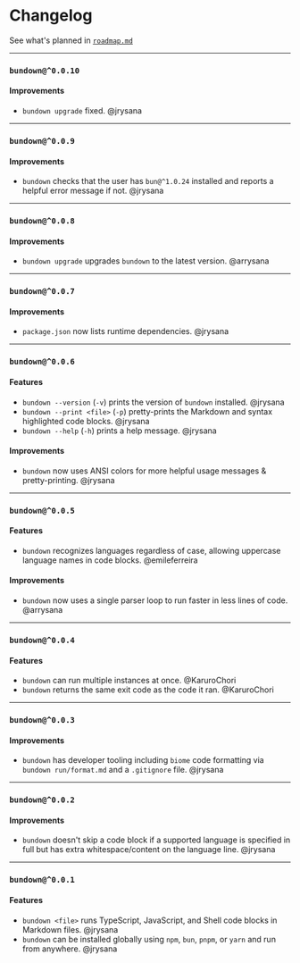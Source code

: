 # Changelog

See what's planned in [`roadmap.md`](roadmap.md)

---

### `bundown@^0.0.10`

#### Improvements
+ `bundown upgrade` fixed. @jrysana

---

### `bundown@^0.0.9`

#### Improvements
+ `bundown` checks that the user has `bun@^1.0.24` installed and reports a helpful error message if not. @jrysana

---

### `bundown@^0.0.8`

#### Improvements
+ `bundown upgrade` upgrades `bundown` to the latest version. @arrysana

---

### `bundown@^0.0.7`

#### Improvements
+ `package.json` now lists runtime dependencies. @jrysana

---

### `bundown@^0.0.6`

#### Features
+ `bundown --version` (`-v`) prints the version of `bundown` installed. @jrysana
+ `bundown --print <file>` (`-p`) pretty-prints the Markdown and syntax highlighted code blocks. @jrysana
+ `bundown --help` (`-h`) prints a help message. @jrysana

#### Improvements
+ `bundown` now uses ANSI colors for more helpful usage messages & pretty-printing. @jrysana

---

### `bundown@^0.0.5`

#### Features
+ `bundown` recognizes languages regardless of case, allowing uppercase language names in code blocks. @emileferreira

#### Improvements
+ `bundown` now uses a single parser loop to run faster in less lines of code. @arrysana

---

### `bundown@^0.0.4`

#### Features
+ `bundown` can run multiple instances at once. @KaruroChori
+ `bundown` returns the same exit code as the code it ran. @KaruroChori

---

### `bundown@^0.0.3`

#### Improvements
+ `bundown` has developer tooling including `biome` code formatting via `bundown run/format.md` and a `.gitignore` file. @jrysana

---

### `bundown@^0.0.2`

#### Improvements
+ `bundown` doesn't skip a code block if a supported language is specified in full but has extra whitespace/content on the language line. @jrysana

---

### `bundown@^0.0.1`

#### Features
+ `bundown <file>` runs TypeScript, JavaScript, and Shell code blocks in Markdown files. @jrysana
+ `bundown` can be installed globally using `npm`, `bun`, `pnpm`, or `yarn` and run from anywhere. @jrysana

